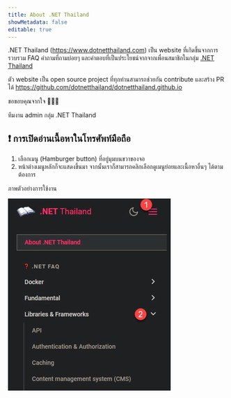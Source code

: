 ```yaml
---
title: About .NET Thailand
showMetadata: false
editable: true
---
```


.NET Thailand (https://www.dotnetthailand.com) เป็น website ที่เกิดขึ้นจากการรวบรวม FAQ คำถามที่ถามบ่อยๆ
และคำตอบที่เป็นประโยชน์จากจากเพื่อนสมาชิกในกลุ่ม [.NET Thailand](https://www.facebook.com/groups/dotnetthailand)

ตัว website เป็น open source project ที่ทุกท่านสามารถช่วยกัน contribute และสร้าง PR ได้ https://github.com/dotnetthailand/dotnetthailand.github.io

ขอขอบคุณจากใจ 🙏🙏🙏

ทีมงาน admin กลุ่ม .NET Thailand

## ❗ การเปิดอ่านเนื้อหาในโทรศัพท์มือถือ

1. เลือกเมนู (Hamburger button) ที่อยู่มุมบนขวาของจอ
2. หน้าต่างเมนูหลักก็จะแสดงขึ้นมา จากนั้นเราก็สามารถคลิกเลือกดูเมนูย่อยและเนื้อหาอื่นๆ ได้ตามต้องการ

ภาพตัวอย่างการใช้งาน

![](images/website-menu-on-mobile.jpg)

